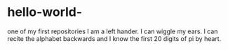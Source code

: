 # hello-world-
one of my first repositories
I am a left hander. I can wiggle my ears. I can recite the alphabet backwards and I know the first 20 digits of pi by heart.
